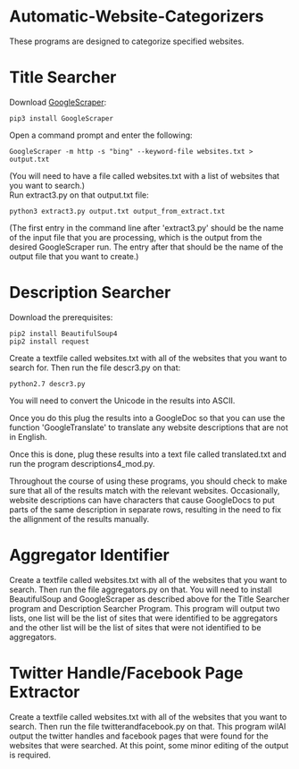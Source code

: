 # Automatic-Website-Categorizers

These programs are designed to categorize specified websites.

# Title Searcher
Download  [GoogleScraper](https://github.com/NikolaiT/GoogleScraper):

    pip3 install GoogleScraper

Open a command prompt and enter the following:

    GoogleScraper -m http -s "bing" --keyword-file websites.txt > output.txt    
 (You will need to have a file called websites.txt with a list of websites that you want to search.)    
Run extract3.py on that output.txt file:

    python3 extract3.py output.txt output_from_extract.txt
(The first entry in the command line after 'extract3.py' should be the name of the input file that you are processing, which is the output from the desired GoogleScraper run. The entry after that should be the name of the output file that you want to create.)

# Description Searcher
Download the prerequisites:

    pip2 install BeautifulSoup4
    pip2 install request
    
Create a textfile called websites.txt with all of the websites that you want to search for. Then run the file descr3.py on that:

    python2.7 descr3.py

You will need to convert the Unicode in the results into ASCII. 

Once you do this plug the results into a GoogleDoc so that you can use the function 'GoogleTranslate' to translate any website descriptions that are not in English. 

Once this is done, plug these results into a text file called translated.txt and run the program descriptions4_mod.py.

Throughout the course of using these programs, you should check to make sure that all of the results match with the relevant websites. Occasionally, website descriptions can have characters that cause GoogleDocs to put parts of the same description in separate rows, resulting in the need to fix the allignment of the results manually.

# Aggregator Identifier

Create a textfile called websites.txt with all of the websites that you want to search. Then run the file aggregators.py on that. You will need to install BeautifulSoup and GoogleScraper as described above for the Title Searcher program and Description Searcher Program. This program will output two lists, one list will be the list of sites that were identified to be aggregators and the other list will be the list of sites that were not identified to be aggregators.

# Twitter Handle/Facebook Page Extractor
Create a textfile called websites.txt with all of the websites that you want to search. Then run the file twitterandfacebook.py on that. This program wilAl output the twitter handles and facebook pages that were found for the websites that were searched. At this point, some minor editing of the output is required.
